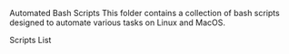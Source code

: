 Automated Bash Scripts
This folder contains a collection of bash scripts designed to automate various tasks on Linux and MacOS.

Scripts List
